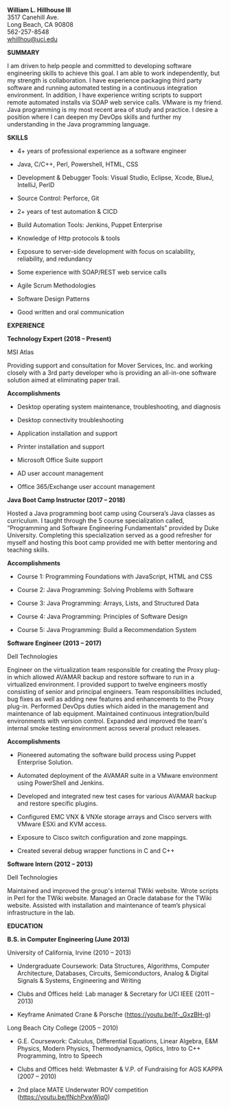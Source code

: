 **William L. Hillhouse III**  
3517 Canehill Ave.  
Long Beach, CA 90808  
562-257-8548  
<whillhou@uci.edu>

**SUMMARY**

I am driven to help people and committed to developing software engineering
skills to achieve this goal. I am able to work independently, but my strength is
collaboration. I have experience packaging third party software and running
automated testing in a continuous integration environment. In addition, I have
experience writing scripts to support remote automated installs via SOAP web
service calls. VMware is my friend. Java programming is my most recent area of
study and practice. I desire a position where I can deepen my DevOps skills and
further my understanding in the Java programming language.

**SKILLS**

-   4+ years of professional experience as a software engineer

-   Java, C/C++, Perl, Powershell, HTML, CSS

-   Development & Debugger Tools: Visual Studio, Eclipse, Xcode, BlueJ,
    IntelliJ, PerlD

-   Source Control: Perforce, Git

-   2+ years of test automation & CICD

-   Build Automation Tools: Jenkins, Puppet Enterprise

-   Knowledge of Http protocols & tools

-   Exposure to server-side development with focus on scalability, reliability,
    and redundancy

-   Some experience with SOAP/REST web service calls

-   Agile Scrum Methodologies

-   Software Design Patterns

-   Good written and oral communication

**EXPERIENCE**

**Technology Expert (2018 – Present)**

MSI Atlas

Providing support and consultation for Mover Services, Inc. and working closely
with a 3rd party developer who is providing an all-in-one software solution
aimed at eliminating paper trail.

**Accomplishments**

-   Desktop operating system maintenance, troubleshooting, and diagnosis

-   Desktop connectivity troubleshooting

-   Application installation and support

-   Printer installation and support

-   Microsoft Office Suite support

-   AD user account management

-   Office 365/Exchange user account management

**Java Boot Camp Instructor (2017 – 2018)**

Hosted a Java programming boot camp using Coursera’s Java classes as curriculum.
I taught through the 5 course specialization called, “Programming and Software
Engineering Fundamentals” provided by Duke University. Completing this
specialization served as a good refresher for myself and hosting this boot camp
provided me with better mentoring and teaching skills.

**Accomplishments**

-   Course 1: Programming Foundations with JavaScript, HTML and CSS

-   Course 2: Java Programming: Solving Problems with Software

-   Course 3: Java Programming: Arrays, Lists, and Structured Data

-   Course 4: Java Programming: Principles of Software Design

-   Course 5: Java Programming: Build a Recommendation System

**Software Engineer (2013 – 2017)**

Dell Technologies

Engineer on the virtualization team responsible for creating the Proxy plug-in
which allowed AVAMAR backup and restore software to run in a virtualized
environment. I provided support to twelve engineers mostly consisting of senior
and principal engineers. Team responsibilities included, bug fixes as well as
adding new features and enhancements to the Proxy plug-in. Performed DevOps
duties which aided in the management and maintenance of lab equipment.
Maintained continuous integration/build environments with version control.
Expanded and improved the team's internal smoke testing environment across
several product releases.

**Accomplishments**

-   Pioneered automating the software build process using Puppet Enterprise
    Solution.

-   Automated deployment of the AVAMAR suite in a VMware environment using
    PowerShell and Jenkins.

-   Developed and integrated new test cases for various AVAMAR backup and
    restore specific plugins.

-   Configured EMC VNX & VNXe storage arrays and Cisco servers with VMware ESXi
    and KVM access.

-   Exposure to Cisco switch configuration and zone mappings.

-   Created several debug wrapper functions in C and C++

**Software Intern (2012 – 2013)**

Dell Technologies

Maintained and improved the group's internal TWiki website. Wrote scripts in
Perl for the TWiki website. Managed an Oracle database for the TWiki website.
Assisted with installation and maintenance of team’s physical infrastructure in
the lab.

**EDUCATION**

**B.S. in Computer Engineering (June 2013)**

University of California, Irvine (2010 – 2013)

-   Undergraduate Coursework: Data Structures, Algorithms, Computer
    Architecture, Databases, Circuits, Semiconductors, Analog & Digital Signals
    & Systems, Engineering and Writing

-   Clubs and Offices held: Lab manager & Secretary for UCI IEEE (2011 – 2013)

-   Keyframe Animated Crane & Porsche (<https://youtu.be/lf-_GxzBH-g>)

Long Beach City College (2005 – 2010)

-   G.E. Coursework: Calculus, Differential Equations, Linear Algebra, E&M
    Physics, Modern Physics, Thermodynamics, Optics, Intro to C++ Programming,
    Intro to Speech

-   Clubs and Offices held: Webmaster & V.P. of Fundraising for AGS KAPPA (2007
    – 2010)

-   2nd place MATE Underwater ROV competition (<https://youtu.be/fNchPvwWjq0>)
